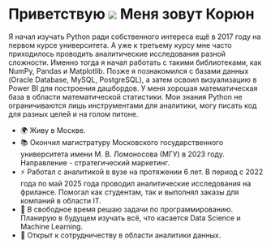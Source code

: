 Приветствую ![](https://user-images.githubusercontent.com/18350557/176309783-0785949b-9127-417c-8b55-ab5a4333674e.gif) Меня зовут Корюн
=======================================================================================================================================

Я начал изучать Python ради собственного интереса ещё в 2017 году на первом курсе университета. А уже к третьему курсу мне часто приходилось проводить аналитические исследования разной сложности. Именно тогда я начал работать с такими библиотеками, как NumPy, Pandas и Matplotlib. Позже я познакомился с базами данных (Oracle Database, MySQL, PostgreSQL), а затем освоил визуализацию в Power BI для построения дашбордов. У меня хорошая математическая база в области математической статистики. Мои знания Python не ограничиваются лишь инструментами для аналитики, могу писать код для разных целей и на голом питоне.

* 🌍  Живу в Москве.
* 📚  Окончил магистратуру Московского государственного университета имени М. В. Ломоносова (МГУ) в 2023 году. Направление - стратегический маркетинг.
* ⚡  Работал с аналитикой в вузе на протяжении 6 лет. В период с 2022 года по май 2025 года проводил аналитические исследования на фрилансе. Помогал как студентам, так и выполнял заказы для компаний в области IT.
* 🧠  В свободное время решаю задачи по программированию. Планирую в будущем изучать всё, что касается Data Science и Machine Learning.
* 🤝  Открыт к сотрудничеству в области аналитики данных.


